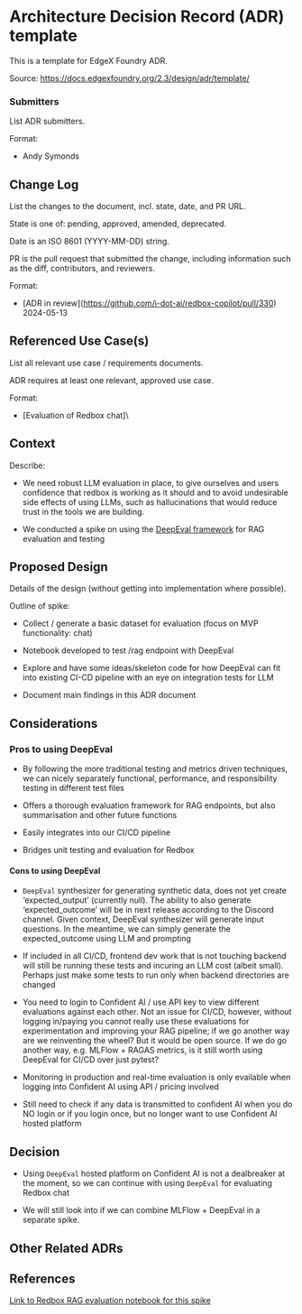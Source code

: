 # Architecture Decision Record (ADR) template <!-- Replace with ADR title -->

This is a template for EdgeX Foundry ADR.

Source: https://docs.edgexfoundry.org/2.3/design/adr/template/


### Submitters

List ADR submitters.

Format:

- Andy Symonds


## Change Log

List the changes to the document, incl. state, date, and PR URL.

State is one of: pending, approved, amended, deprecated.

Date is an ISO 8601 (YYYY-MM-DD) string.

PR is the pull request that submitted the change, including information such as the diff, contributors, and reviewers.

Format:

- \[ADR in review]\(https://github.com/i-dot-ai/redbox-copilot/pull/330) 2024-05-13

<!-- - \[Status of ADR e.g. approved, amended, etc.\]\(URL of pull request\) YYYY-MM-DD -->


## Referenced Use Case(s)

List all relevant use case / requirements documents.

ADR requires at least one relevant, approved use case.

Format:

- \[Evaluation of Redbox chat\]\


## Context

Describe:

- We need robust LLM evaluation in place, to give ourselves and users confidence that redbox is working as it should and to avoid undesirable side effects of using LLMs, such as hallucinations that would reduce trust in the tools we are building.

- We conducted a spike on using the [DeepEval framework](https://github.com/confident-ai/deepeval) for RAG evaluation and testing


## Proposed Design

Details of the design (without getting into implementation where possible).

Outline of spike:

- Collect / generate a basic dataset for evaluation (focus on MVP functionality: chat)

- Notebook developed to test /rag endpoint with DeepEval

- Explore and have some ideas/skeleton code for how DeepEval can fit into existing CI-CD pipeline with an eye on integration tests for LLM

- Document main findings in this ADR document


## Considerations

### Pros to using DeepEval
- By following the more traditional testing and metrics driven techniques, we can nicely separately functional, performance, and responsibility testing in different test files

- Offers a thorough evaluation framework for RAG endpoints, but also summarisation and other future functions

- Easily integrates into our CI/CD pipeline

- Bridges unit testing and evaluation for Redbox

#### Cons to using DeepEval
- `DeepEval` synthesizer for generating synthetic data, does not yet create ‘expected_output’ (currently null). The ability to also generate ‘expected_outcome’ will be in next release according to the Discord channel. Given context, DeepEval synthesizer will generate input questions. In the meantime, we can simply generate the expected_outcome using LLM and prompting

- If included in all CI/CD, frontend dev work that is not touching backend will still be running these tests and incuring an LLM cost (albeit small). Perhaps just make some tests to run only when backend directories are changed

- You need to login to Confident AI / use API key to view different evaluations against each other. Not an issue for CI/CD, however, without logging in/paying you cannot really use these evaluations for experimentation and improving your RAG pipeline; if we go another way are we reinventing the wheel? But it would be open source. If we do go another way, e.g. MLFlow + RAGAS metrics, is it still worth using DeepEval for CI/CD over just pytest?

- Monitoring in production and real-time evaluation is only evailable when logging into Confident AI using API / pricing involved

- Still need to check if any data is transmitted to confident AI when you do NO login or if you login once, but no longer want to use Confident AI hosted platform

## Decision

<!-- Document any agreed upon important implementation detail, caveats, future considerations, remaining or deferred design issues.

Document any part of the requirements not satisfied by the proposed design. -->

- Using `DeepEval` hosted platform on Confident AI is not a dealbreaker at the moment, so we can continue with using `DeepEval` for evaluating Redbox chat

- We will still look into if we can combine MLFlow + DeepEval in a separate spike.


## Other Related ADRs

<!-- List any relevant ADRs - such as a design decision for a sub-component of a feature, a design deprecated as a result of this design, etc.. 

Format:

- \[ADR Title\]\(URL\) - Relevance -->


## References

<!-- List additional references.

Format:

- \[Title\]\(URL\) --> 
[Link to Redbox RAG evaluation notebook for this spike](../../../notebooks/evaluation/redbox_rag_evaluation.ipynb)